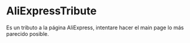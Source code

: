 # AliExpressTribute
Es un tributo a la página AliExpress, intentare hacer el main page lo más parecido posible.
